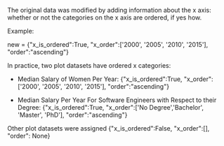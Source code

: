 The original data was modified by adding information about the x axis: whether or not the categories on the x axis are ordered, if yes how.

Example:

new = {"x_is_ordered":True, "x_order":['2000', '2005', '2010', '2015'], "order":"ascending"}

In practice, two plot datasets have ordered x categories:
- Median Salary of Women Per Year: {"x_is_ordered":True, "x_order":['2000', '2005', '2010', '2015'], "order":"ascending"}

- Median Salary Per Year For Software Engineers with Respect to their Degree: {"x_is_ordered":True, "x_order":['No Degree','Bachelor', 'Master', 'PhD'], "order":"ascending"}

Other plot datasets were assigned {"x_is_ordered":False, "x_order":[], "order": None}
